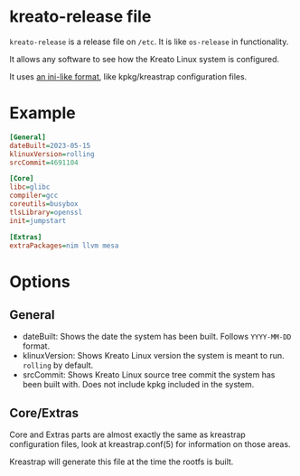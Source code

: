 # kreato-release file
`kreato-release` is a release file on `/etc`. It is like `os-release` in functionality.

It allows any software to see how the Kreato Linux system is configured.

It uses [an ini-like format](https://nim-lang.org/docs/parsecfg.html), like kpkg/kreastrap configuration files. 

# Example

```ini
[General]
dateBuilt=2023-05-15
klinuxVersion=rolling
srcCommit=4691104

[Core]
libc=glibc
compiler=gcc
coreutils=busybox
tlsLibrary=openssl
init=jumpstart

[Extras]
extraPackages=nim llvm mesa
```

# Options

## General
* dateBuilt: Shows the date the system has been built. Follows `YYYY-MM-DD` format.
* klinuxVersion: Shows Kreato Linux version the system is meant to run. `rolling` by default.
* srcCommit: Shows Kreato Linux source tree commit the system has been built with. Does not include kpkg included in the system.

## Core/Extras
Core and Extras parts are almost exactly the same as kreastrap configuration files, look at kreastrap.conf(5) for information on those areas. 

Kreastrap will generate this file at the time the rootfs is built.
